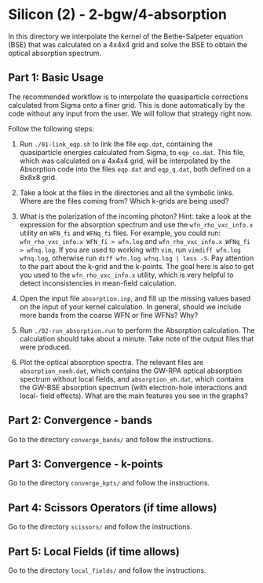 # Silicon (2) - 2-bgw/4-absorption

In this directory we interpolate the kernel of the Bethe-Salpeter equation
(BSE) that was calculated on a 4x4x4 grid and solve the BSE to obtain the
optical absorption spectrum.


## Part 1: Basic Usage

The recommended workflow is to interpolate the quasiparticle corrections
calculated from Sigma onto a finer grid. This is done automatically by
the code without any input from the user. We will follow that strategy right now.

Follow the following steps:

1. Run `./01-link_eqp.sh` to link the file `eqp.dat`, containing the
   quasiparticle energies calculated from Sigma, to `eqp_co.dat`. This file,
   which was calculated on a 4x4x4 grid, will be interpolated by the 
   Absorption code into the files `eqp.dat` and `eqp_q.dat`, both defined on a
   8x8x8 grid.

2. Take a look at the files in the directories and all the symbolic
   links. Where are the files coming from? Which k-grids are being used?

3. What is the polarization of the incoming photon? Hint: take a look
   at the expression for the absorption spectrum and use the
   `wfn_rho_vxc_info.x` utility on `WFN_fi` and `WFNq_fi` files. For example,
   you could run: `wfn_rho_vxc_info.x WFN_fi > wfn.log` and
   `wfn_rho_vxc_info.x WFNq_fi > wfnq.log`. If you are used to working
   with `vim`, run `vimdiff wfn.log wfnq.log`, otherwise run
   `diff wfn.log wfnq.log | less -S`. Pay attention to the part about the
   k-grid and the k-points. The goal here is also to get you used to
   the `wfn_rho_vxc_info.x` utility, which is very helpful to detect
   inconsistencies in mean-field calculation.

4. Open the input file `absorption.inp`, and fill up the missing values based
   on the input of your kernel calculation. In general, should we include
   more bands from the coarse WFN or fine WFNs? Why?

5. Run `./02-run_absorption.run` to perform the Absorption calculation.
   The calculation should take about a minute. Take note of the output files
   that were produced.

6. Plot the optical absorption spectra. The relevant files are
   `absorption_noeh.dat`, which contains the GW-RPA optical absorption 
   spectrum without local fields, and `absorption_eh.dat`, which contains 
   the GW-BSE absorption spectrum (with electron-hole interactions and local-
   field effects). What are the main features you see in the graphs?


## Part 2: Convergence - bands

Go to the directory `converge_bands/` and follow the instructions.


## Part 3: Convergence - k-points

Go to the directory `converge_kpts/` and follow the instructions.


## Part 4: Scissors Operators (if time allows)

Go to the directory `scissors/` and follow the instructions.


## Part 5: Local Fields (if time allows)

Go to the directory `local_fields/` and follow the instructions.
